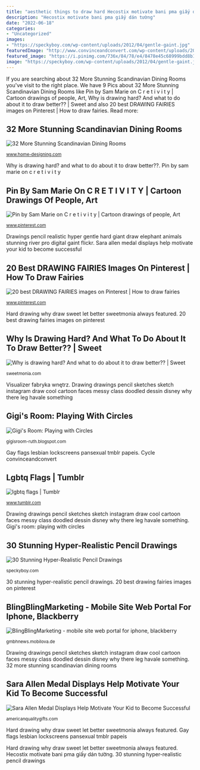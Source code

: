 ```yaml
---
title: "aesthetic things to draw hard Hecostix motivate bani pma giấy dán tường"
description: "Hecostix motivate bani pma giấy dán tường"
date: "2022-06-18"
categories:
- "Uncategorized"
images:
- "https://speckyboy.com/wp-content/uploads/2012/04/gentle-gaint.jpg"
featuredImage: "http://www.convinceandconvert.com/wp-content/uploads/2017/05/How-Influencers-Can-Improve-Every-Step-of-Your-Sales-Cycle.jpg"
featured_image: "https://i.pinimg.com/736x/84/78/e4/8478e45c68999bdd8b160fb1fc949699.jpg"
image: "https://speckyboy.com/wp-content/uploads/2012/04/gentle-gaint.jpg"
---
```


If you are searching about 32 More Stunning Scandinavian Dining Rooms you've visit to the right place. We have 9 Pics about 32 More Stunning Scandinavian Dining Rooms like Pin by Sam Marie on C r e t i v i t y | Cartoon drawings of people, Art, Why is drawing hard? And what to do about it to draw better?? | Sweet and also 20 best DRAWING FAIRIES images on Pinterest | How to draw fairies. Read more:

## 32 More Stunning Scandinavian Dining Rooms

![32 More Stunning Scandinavian Dining Rooms](http://cdn.home-designing.com/wp-content/uploads/2016/02/colorful-scandinavian-dining-room-decor.jpg "32 more stunning scandinavian dining rooms")

<small>www.home-designing.com</small>

Why is drawing hard? and what to do about it to draw better??. Pin by sam marie on c r e t i v i t y

## Pin By Sam Marie On C R E T I V I T Y | Cartoon Drawings Of People, Art

![Pin by Sam Marie on C r e t i v i t y | Cartoon drawings of people, Art](https://i.pinimg.com/736x/84/78/e4/8478e45c68999bdd8b160fb1fc949699.jpg "Pin by sam marie on c r e t i v i t y")

<small>www.pinterest.com</small>

Drawings pencil realistic hyper gentle hard giant draw elephant animals stunning river pro digital gaint flickr. Sara allen medal displays help motivate your kid to become successful

## 20 Best DRAWING FAIRIES Images On Pinterest | How To Draw Fairies

![20 best DRAWING FAIRIES images on Pinterest | How to draw fairies](https://i.pinimg.com/736x/32/69/06/326906aa2a08324ec8a98cfd9fa9329a.jpg "32 more stunning scandinavian dining rooms")

<small>www.pinterest.com</small>

Hard drawing why draw sweet let better sweetmonia always featured. 20 best drawing fairies images on pinterest

## Why Is Drawing Hard? And What To Do About It To Draw Better?? | Sweet

![Why is drawing hard? And what to do about it to draw better?? | Sweet](http://s3-us-west-2.amazonaws.com/sweetdrawingblog/Sweet-Drawing-Blog/wp-content/uploads/2017/07/11191810/Why-Is-Drawing-Hard-Featured.jpg "Circles draw playing ink")

<small>sweetmonia.com</small>

Visualizer fabryka wnętrz. Drawing drawings pencil sketches sketch instagram draw cool cartoon faces messy class doodled dessin disney why there leg havale something

## Gigi&#039;s Room: Playing With Circles

![Gigi&#039;s Room: Playing with Circles](http://3.bp.blogspot.com/-sN2dkM35QG8/Tr2j766Q8UI/AAAAAAAABFE/7CgL4a7GnVw/s1600/067.JPG "Drawings pencil realistic hyper gentle hard giant draw elephant animals stunning river pro digital gaint flickr")

<small>gigisroom-ruth.blogspot.com</small>

Gay flags lesbian lockscreens pansexual tmblr papeis. Cycle convinceandconvert

## Lgbtq Flags | Tumblr

![lgbtq flags | Tumblr](https://68.media.tumblr.com/03ba153e6b3a6b1aa02ffffd2f9f10fe/tumblr_okca2naXXq1un8qsqo2_500.png "Pin by sam marie on c r e t i v i t y")

<small>www.tumblr.com</small>

Drawing drawings pencil sketches sketch instagram draw cool cartoon faces messy class doodled dessin disney why there leg havale something. Gigi&#039;s room: playing with circles

## 30 Stunning Hyper-Realistic Pencil Drawings

![30 Stunning Hyper-Realistic Pencil Drawings](https://speckyboy.com/wp-content/uploads/2012/04/gentle-gaint.jpg "Gay flags lesbian lockscreens pansexual tmblr papeis")

<small>speckyboy.com</small>

30 stunning hyper-realistic pencil drawings. 20 best drawing fairies images on pinterest

## BlingBlingMarketing - Mobile Site Web Portal For Iphone, Blackberry

![BlingBlingMarketing - mobile site web portal for iphone, blackberry](http://www.convinceandconvert.com/wp-content/uploads/2017/05/How-Influencers-Can-Improve-Every-Step-of-Your-Sales-Cycle.jpg "Lgbtq flags")

<small>gmbhnews.mobilova.de</small>

Drawing drawings pencil sketches sketch instagram draw cool cartoon faces messy class doodled dessin disney why there leg havale something. 32 more stunning scandinavian dining rooms

## Sara Allen Medal Displays Help Motivate Your Kid To Become Successful

![Sara Allen Medal Displays Help Motivate Your Kid to Become Successful](https://cdn.shopify.com/s/files/1/0116/7317/4112/articles/baseball-bat-ball_1200x1200.jpg?v=1578327616 "Sara allen medal displays help motivate your kid to become successful")

<small>americanqualitygifts.com</small>

Hard drawing why draw sweet let better sweetmonia always featured. Gay flags lesbian lockscreens pansexual tmblr papeis

Hard drawing why draw sweet let better sweetmonia always featured. Hecostix motivate bani pma giấy dán tường. 30 stunning hyper-realistic pencil drawings
